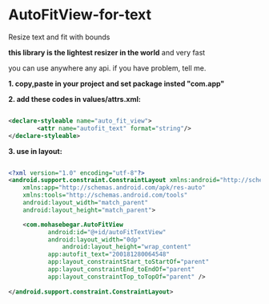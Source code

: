 # AutoFitView-for-text

Resize text and fit with bounds

**this library is the lightest resizer in the world** and very fast

you can use anywhere any api.
if you have problem, tell me.



**1. copy,paste in your project and set package insted "com.app"**

**2. add these codes in values/attrs.xml:**
```xml

<declare-styleable name="auto_fit_view">
        <attr name="autofit_text" format="string"/>
</declare-styleable>

```
**3. use in layout:**
```xml

<?xml version="1.0" encoding="utf-8"?>
<android.support.constraint.ConstraintLayout xmlns:android="http://schemas.android.com/apk/res/android"
	xmlns:app="http://schemas.android.com/apk/res-auto"
	xmlns:tools="http://schemas.android.com/tools"
	android:layout_width="match_parent"
	android:layout_height="match_parent">

	<com.mohasebegar.AutoFitView
	       android:id="@+id/autoFitTextView"
  	       android:layout_width="0dp"
    	       android:layout_height="wrap_content"
	       app:autofit_text="200181280064548"
	       app:layout_constraintStart_toStartOf="parent"
	       app:layout_constraintEnd_toEndOf="parent"
	       app:layout_constraintTop_toTopOf="parent" />
       
</android.support.constraint.ConstraintLayout>

```
